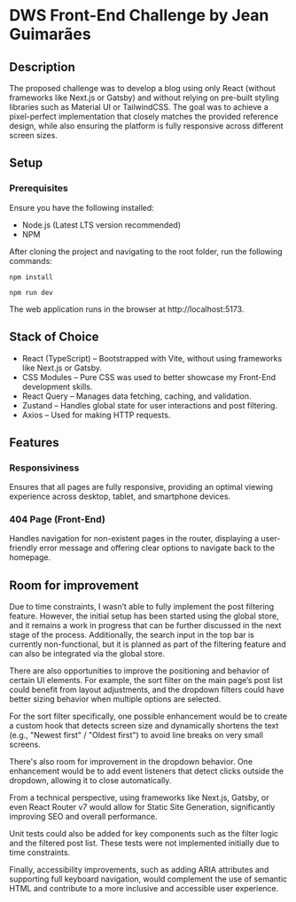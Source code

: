 # DWS Front-End Challenge by Jean Guimarães

## Description

The proposed challenge was to develop a blog using only React (without frameworks like Next.js or Gatsby) and without relying on pre-built styling libraries such as Material UI or TailwindCSS. The goal was to achieve a pixel-perfect implementation that closely matches the provided reference design, while also ensuring the platform is fully responsive across different screen sizes.

## Setup

### Prerequisites

Ensure you have the following installed:

- Node.js (Latest LTS version recommended)
- NPM

After cloning the project and navigating to the root folder, run the following commands:

```
npm install
```

```
npm run dev
```

The web application runs in the browser at http://localhost:5173.

## Stack of Choice

- React (TypeScript) – Bootstrapped with Vite, without using frameworks like Next.js or Gatsby.
- CSS Modules – Pure CSS was used to better showcase my Front-End development skills.
- React Query – Manages data fetching, caching, and validation.
- Zustand – Handles global state for user interactions and post filtering.
- Axios – Used for making HTTP requests.

## Features

### Responsiviness 

Ensures that all pages are fully responsive, providing an optimal viewing experience across desktop, tablet, and smartphone devices.

### 404 Page (Front-End)

Handles navigation for non-existent pages in the router, displaying a user-friendly error message and offering clear options to navigate back to the homepage.

## Room for improvement

Due to time constraints, I wasn’t able to fully implement the post filtering feature. However, the initial setup has been started using the global store, and it remains a work in progress that can be further discussed in the next stage of the process. Additionally, the search input in the top bar is currently non-functional, but it is planned as part of the filtering feature and can also be integrated via the global store.

There are also opportunities to improve the positioning and behavior of certain UI elements. For example, the sort filter on the main page’s post list could benefit from layout adjustments, and the dropdown filters could have better sizing behavior when multiple options are selected.

For the sort filter specifically, one possible enhancement would be to create a custom hook that detects screen size and dynamically shortens the text (e.g., "Newest first" / "Oldest first") to avoid line breaks on very small screens.

There's also room for improvement in the dropdown behavior. One enhancement would be to add event listeners that detect clicks outside the dropdown, allowing it to close automatically.

From a technical perspective, using frameworks like Next.js, Gatsby, or even React Router v7 would allow for Static Site Generation, significantly improving SEO and overall performance.

Unit tests could also be added for key components such as the filter logic and the filtered post list. These tests were not implemented initially due to time constraints.

Finally, accessibility improvements, such as adding ARIA attributes and supporting full keyboard navigation, would complement the use of semantic HTML and contribute to a more inclusive and accessible user experience.
